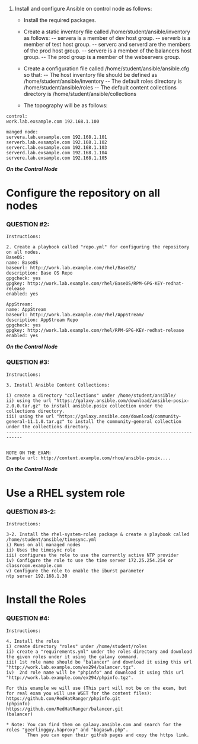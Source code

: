 1. Install and configure Ansible on control node as follows:

   * Install the required packages.
   * Create a static inventory file called /home/student/ansible/inventory as follows:
          -- servera is a member of dev host group.
          -- serverb is a member of test host group.
          -- serverc and serverd are the members of the prod host group.
          -- servere is a member of the balancers host group.
          -- The prod group is a member of the webservers group.

   * Create a configuration file called /home/student/ansible/ansible.cfg so that:
          -- The host inventory file should be defined as /home/student/ansible/inventory
          -- The default roles directory is /home/student/ansible/roles
          -- The default content collections directory is /home/student/ansible/collections

   * The topography will be as follows:
```
control:
work.lab.exsample.com 192.168.1.100

manged node:
servera.lab.exsample.com 192.168.1.101
serverb.lab.exsample.com 192.168.1.102
serverc.lab.exsample.com 192.168.1.103
serverd.lab.exsample.com 192.168.1.104
servere.lab.exsample.com 192.168.1.105
```
***On the Control Node***

# Configure the repository on all nodes
### QUESTION #2:
```
Instructions:

2. Create a playbook called "repo.yml" for configuring the repository on all nodes.
BaseOS:
name: BaseOS
baseurl: http://work.lab.example.com/rhel/BaseOS/
description: Base OS Repo
gpgcheck: yes
gpgkey: http://work.lab.example.com/rhel/BaseOS/RPM-GPG-KEY-redhat-release
enabled: yes

AppStream:
name: AppStream
baseurl: http://work.lab.example.com/rhel/AppStream/
description: AppStream Repo
gpgcheck: yes
gpgkey: http://work.lab.example.com/rhel/RPM-GPG-KEY-redhat-release
enabled: yes
```
***On the Control Node***

### QUESTION #3:
```
Instructions:

3. Install Ansible Content Collections:

i) create a directory "collections" under /home/student/ansible/
ii) using the url "https://galaxy.ansible.com/download/ansible-posix-2.0.0.tar.gz" to install ansible.posix collection under the collections directory.
iii) using the url "https://galaxy.ansible.com/download/community-general-11.1.0.tar.gz" to install the community-general collection under the collections directory.
----------------------------------------------------------------------------


NOTE ON THE EXAM:
Example url: http://content.example.com/rhce/ansible-posix....
```
***On the Control Node***

# Use a RHEL system role
### QUESTION #3-2:
```
Instructions:

3-2. Install the rhel-system-roles package & create a playbook called /home/student/ansible/timesync.yml
i) Runs on all managed nodes
ii) Uses the timesync role
iii) configures the role to use the currently active NTP provider
iv) Configure the role to use the time server 172.25.254.254 or classroom.example.com
v) Configure the role to enable the iburst parameter
ntp server 192.168.1.30

```

# Install the Roles
### QUESTION #4:
```
Instructions:

4. Install the roles
i) create directory "roles" under /home/student/roles
ii) create a "requirements.yml" under the roles directory and download the given roles under it using the galaxy command.
iii) 1st role name should be "balancer" and download it using this url "http://work.lab.example.com/ex294/balancer.tgz".
iv)  2nd role name will be "phpinfo" and download it using this url "http://work.lab.example.com/ex294/phpinfo.tgz".

For this example we will use (This part will not be on the exam, but for real exam you will use WGET for the content files):
https://github.com/RedHatRanger/phpinfo.git                        (phpinfo)
https://github.com/RedHatRanger/balancer.git                       (balancer)

* Note: You can find them on galaxy.ansible.com and search for the roles "geerlingguy.haproxy" and "bagaswh.php".
        Then you can open their github pages and copy the https link.
```

